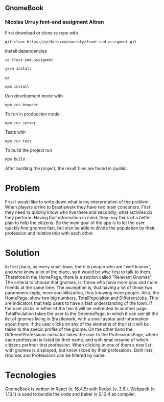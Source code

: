 ## GnomeBook
### Nicolas Urruy font-end assigment Altran

First download or clone re repo with

```
git clone https://github.com/nurruty/front-end-assigment.git
```

Install dependencies
```
cd front-end-assigment
```

```
yarn install
```
or
```
npm install
```

Run development mode with
```
npm run browser
```

To run in produccion mode
```
npm run server
```
Tests with
```
npm run test
```
To build the project run
```
npm build 
```
After building the project, the result files are found in /public.

# Problem
First I would like to write down what is my interpretation of the problem. When players arrive to Brastlewark they have two main conceners. First they need to quickly know who live there and secondly, what activiies do they perform. Having that information in mind, they may think of a better plan to help the citizens. So the main goal of the app is to let the user quickly find gnomes fast, but also be able to divide the population by their profession and relationship with each other.

# Solution
In first place, as every small town, there is people who are "well knonw", and who know a lot of the place, so it would be wise first to talk to them. Therefore in the HomePage, there is a section called "Relevant Gnomes". The criteria to choose that gnomes, is: those who have more jobs and more friends at the same time. The asumption is, that having a lot of those two parameters imply, more socialibization, thus knowing more people.
Also, the HomePage, show two big numbers, TotalPopulaiton and DifferentJobs. This are indicators that help users to have a fast understanding of the town. If the user clicks in either of the two it will be redirected to another page. TotalPoulation takes the user to the GnomesPage, in which it can see all the list of gnomes living in Brastlewark, with a small avatar and information about them. If the user clicks on any of the elements of the list it will be taken to the specic profile of the gnome. On the other hand the DifferentProfessions indicator takes the user to the ProfessionsPage, where each profession is listed by their name, and with smal resume of which citizens perfmor that profession. When clicking in one of them a new list with gnomes is displayed, but know sliced by their professions. Both lists, Gnomes and Professions can be filtered by name.

# Tecnologies
GnomeBook is written in React (v. 16.4.5) with Redux (v. 3.6.). Webpack (v. 1.13.1) is used to bundle the code and babel (v 6.10.4 as compiler. 
